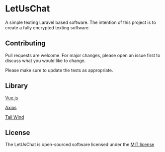 # LetUsChat

A simple texting Laravel based software. The intention of this project is to create a fully encrypted texting software.

## Contributing
Pull requests are welcome. For major changes, please open an issue first to discuss what you would like to change.

Please make sure to update the tests as appropriate.

## Library

[Vue.js](https://vuejs.org/)

[Axios](https://github.com/axios/axios)

[Tail Wind](https://tailwindcss.com/)

## License
The LetUsChat is open-sourced software licensed under the [MIT license](https://opensource.org/licenses/MIT)
